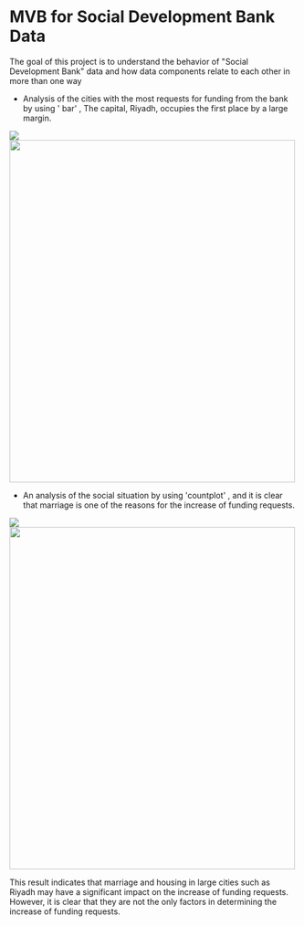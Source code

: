 # MVB for Social Development Bank Data 

The goal of this project is to understand the behavior of "Social Development Bank" data 
and how data components relate to each other in more than one way

* Analysis of the cities with the most requests for funding from the bank by using ' bar' , The capital, Riyadh, occupies the first place by a large margin.

![](https://github.com/jojokgs/T5-SDAIA-bootcamp-EDA-Jawaher-Aljulaify/blob/main/Picture3.png)
<img src="https://github.com/jojokgs/T5-SDAIA-bootcamp-EDA-Jawaher-Aljulaify/blob/main/Picture3.png" width="500" height="600">


* An analysis of the social situation by using 'countplot' , and it is clear that marriage is one of the reasons for the increase of funding requests.


![](https://github.com/jojokgs/T5-SDAIA-bootcamp-EDA-Jawaher-Aljulaify/blob/main/Picture2.png)
<img src="https://github.com/jojokgs/T5-SDAIA-bootcamp-EDA-Jawaher-Aljulaify/blob/main/Picture2.png" width="500" height="600">


This result indicates that marriage and housing in large cities such as Riyadh may have a significant impact on the increase of funding requests. However, it is clear that they are not the only factors in determining the increase of funding requests.
